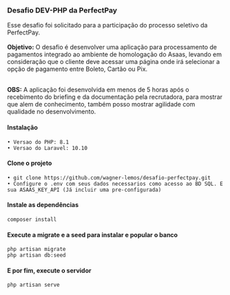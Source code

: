 ### Desafio DEV-PHP da PerfectPay

Esse desafio foi solicitado para a participação do processo seletivo da PerfectPay.<br/><br/>
<b>Objetivo:</b> O desafio é desenvolver uma aplicação para processamento de pagamentos integrado ao ambiente de homologação do Asaas, levando em consideração que o cliente deve acessar uma página onde irá selecionar a opção de pagamento entre Boleto, Cartão ou Pix.<br/><br/>

<b>OBS:</b> A aplicação foi desenvolvida em menos de 5 horas após o recebimento do briefing e da documentação pela recrutadora, para mostrar que alem de conhecimento, também posso mostrar agilidade com qualidade no desenvolvimento.

#### Instalação
```
• Versao do PHP: 8.1
• Versao do Laravel: 10.10
```
#### Clone o projeto
```
• git clone https://github.com/wagner-lemos/desafio-perfectpay.git
• Configure o .env com seus dados necessarios como acesso ao BD SQL. E sua ASAAS_KEY_API (Já incluir uma pre-configurada)
```
#### Instale as dependências
```
composer install
```
#### Execute a migrate e a seed para instalar e popular o banco
```
php artisan migrate
php artisan db:seed
```
#### E por fim, execute o servidor
```
php artisan serve
```
